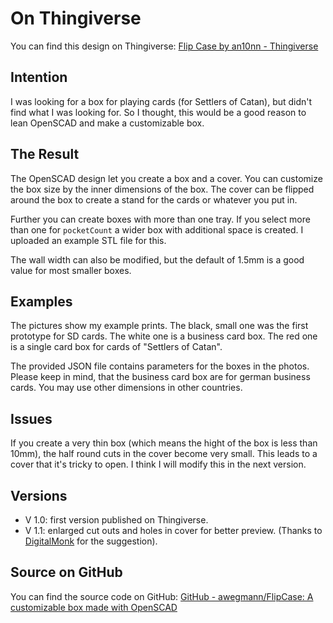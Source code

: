# On Thingiverse

You can find this design on Thingiverse: [Flip Case by an10nn - Thingiverse](https://www.thingiverse.com/thing:2565771)

## Intention

I was looking for a box for playing cards (for Settlers of Catan), but didn't find what I was looking for. So I thought, this would be a good reason to lean OpenSCAD and make a customizable box.

## The Result

The OpenSCAD design let you create a box and a cover. You can customize the box size by the inner dimensions of the box. The cover can be flipped around the box to create a stand for the cards or whatever you put in.

Further you can create boxes with more than one tray. If you select more than one for `pocketCount` a wider box with additional space is created. I uploaded an example STL file for this.

The wall width can also be modified, but the default of 1.5mm is a good value for most smaller boxes.
 
## Examples

The pictures show my example prints. The black, small one was the first prototype for SD cards. The white one is a business card box. The red one is a single card box for cards of "Settlers of Catan".  

The provided JSON file contains parameters for the boxes in the photos. Please keep in mind, that the business card box are for german business cards. You may use other dimensions in other countries.

## Issues

If you create a very thin box (which means the hight of the box is less than 10mm), the half round cuts in the cover become very small. This leads to a cover that it's tricky to open. I think I will modify this in the next version.

## Versions

- V 1.0: 
	first version published on Thingiverse.
- V 1.1: 
	enlarged cut outs and holes in cover for better preview. (Thanks to [DigitalMonk](https://www.thingiverse.com/DigitalMonk/about) for the suggestion).
	
## Source on GitHub

You can find the source code on GitHub: [GitHub - awegmann/FlipCase: A customizable box made with OpenSCAD](https://github.com/awegmann/FlipCase)
